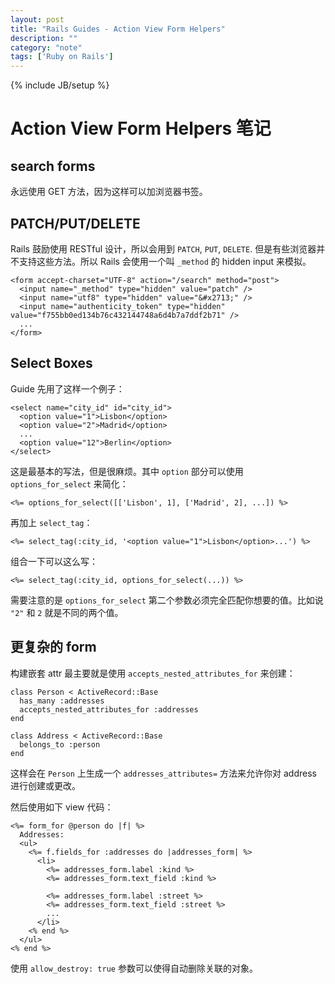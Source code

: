```yaml
---
layout: post
title: "Rails Guides - Action View Form Helpers"
description: ""
category: "note"
tags: ['Ruby on Rails']
---
```

{% include JB/setup %}

# Action View Form Helpers 笔记

## search forms

永远使用 GET 方法，因为这样可以加浏览器书签。

## PATCH/PUT/DELETE

Rails 鼓励使用 RESTful 设计，所以会用到 `PATCH`, `PUT`, `DELETE`. 但是有些浏览器并不支持这些方法。所以 Rails 会使用一个叫 `_method` 的 hidden input 来模拟。

    <form accept-charset="UTF-8" action="/search" method="post">
      <input name="_method" type="hidden" value="patch" />
      <input name="utf8" type="hidden" value="&#x2713;" />
      <input name="authenticity_token" type="hidden" value="f755bb0ed134b76c432144748a6d4b7a7ddf2b71" />
      ...
    </form>

## Select Boxes

Guide 先用了这样一个例子：

    <select name="city_id" id="city_id">
      <option value="1">Lisbon</option>
      <option value="2">Madrid</option>
      ...
      <option value="12">Berlin</option>
    </select>

这是最基本的写法，但是很麻烦。其中 `option` 部分可以使用 `options_for_select` 来简化：

    <%= options_for_select([['Lisbon', 1], ['Madrid', 2], ...]) %>

再加上 `select_tag`：

    <%= select_tag(:city_id, '<option value="1">Lisbon</option>...') %>

组合一下可以这么写：

    <%= select_tag(:city_id, options_for_select(...)) %>

需要注意的是 `options_for_select` 第二个参数必须完全匹配你想要的值。比如说 `"2"` 和 `2` 就是不同的两个值。

## 更复杂的 form

构建嵌套 attr 最主要就是使用 `accepts_nested_attributes_for` 来创建：

    class Person < ActiveRecord::Base
      has_many :addresses
      accepts_nested_attributes_for :addresses
    end

    class Address < ActiveRecord::Base
      belongs_to :person
    end

这样会在 `Person` 上生成一个 `addresses_attributes=` 方法来允许你对 address 进行创建或更改。

然后使用如下 view 代码：

    <%= form_for @person do |f| %>
      Addresses:
      <ul>
        <%= f.fields_for :addresses do |addresses_form| %>
          <li>
            <%= addresses_form.label :kind %>
            <%= addresses_form.text_field :kind %>

            <%= addresses_form.label :street %>
            <%= addresses_form.text_field :street %>
            ...
          </li>
        <% end %>
      </ul>
    <% end %>

使用 `allow_destroy: true` 参数可以使得自动删除关联的对象。
